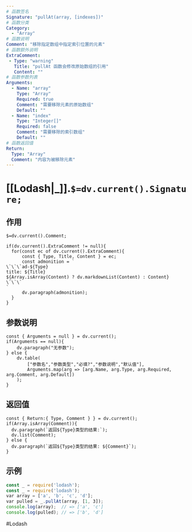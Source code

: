 ```yaml
---
# 函数签名
Signature: "pullAt(array, [indexes])"
# 函数分类
Category:
  - "Array"
# 函数说明
Comment: "移除指定数组中指定索引位置的元素"
# 函数额外说明
ExtraComment:
 - Type: "warning"
   Title: "pullAt 函数会修改原始数组的引用"
   Content: ""
# 函数参数列表
Arguments:
  - Name: "array"
    Type: "Array"
    Required: true
    Comment: "需要移除元素的原始数组"
    Default: ""
  - Name: "index"
    Type: "Integer[]"
    Required: false
    Comment: "需要移除的索引数组"
    Default: ""
# 函数返回值
Return:
  Type: "Array"
  Comment: "内容为被移除元素"
---
```

# [[Lodash|_]].`$=dv.current().Signature;`
## 作用

`$=dv.current().Comment;`

```dataviewjs
if(dv.current().ExtraComment != null){
  for(const ec of dv.current().ExtraComment){
	  const { Type, Title, Content } = ec;
	  const admonition = `
\`\`\`ad-${Type}
title: ${Title}
${Array.isArray(Content) ? dv.markdownList(Content) : Content}
\`\`\`
`
      dv.paragraph(admonition);
  }
}
```

## 参数说明
```dataviewjs
const { Arguments = null } = dv.current();
if(Arguments == null){
	dv.paragraph("无参数");
} else {
	dv.table(
		["参数名","参数类型","必填?","参数说明","默认值"],
		Arguments.map(arg => [arg.Name, arg.Type, arg.Required, arg.Comment, arg.Default])
	);
}
```

## 返回值
```dataviewjs
const { Return:{ Type, Comment } } = dv.current();
if(Array.isArray(Comment)){
  dv.paragraph(`返回${Type}类型的结果:`);
  dv.list(Comment);
} else {
  dv.paragraph(`返回${Type}类型的结果: ${Comment}`);
}
```

## 示例
```javascript
const _ = require('lodash');
const _ = require('lodash');
var array = ['a', 'b', 'c', 'd'];
var pulled = _.pullAt(array, [1, 3]);
console.log(array);  // => ['a', 'c']
console.log(pulled); // => ['b', 'd']
```

#Lodash 